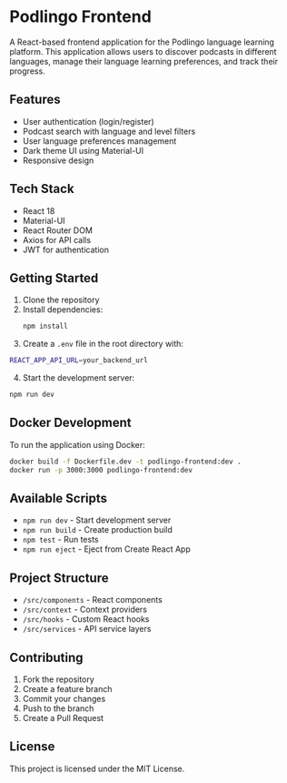# Podlingo Frontend

A React-based frontend application for the Podlingo language learning platform. This application allows users to discover podcasts in different languages, manage their language learning preferences, and track their progress.

## Features

- User authentication (login/register)
- Podcast search with language and level filters
- User language preferences management
- Dark theme UI using Material-UI
- Responsive design

## Tech Stack

- React 18
- Material-UI
- React Router DOM
- Axios for API calls
- JWT for authentication

## Getting Started

1. Clone the repository
2. Install dependencies:
    ```bash
    npm install
    ```
3. Create a `.env` file in the root directory with:
```bash
REACT_APP_API_URL=your_backend_url
```
4. Start the development server:
```bash
npm run dev
```

## Docker Development

To run the application using Docker:

```bash
docker build -f Dockerfile.dev -t podlingo-frontend:dev .
docker run -p 3000:3000 podlingo-frontend:dev
```

## Available Scripts

- `npm run dev` - Start development server
- `npm run build` - Create production build
- `npm test` - Run tests
- `npm run eject` - Eject from Create React App

## Project Structure

- `/src/components` - React components
- `/src/context` - Context providers
- `/src/hooks` - Custom React hooks
- `/src/services` - API service layers

## Contributing

1. Fork the repository
2. Create a feature branch
3. Commit your changes
4. Push to the branch
5. Create a Pull Request

## License

This project is licensed under the MIT License.